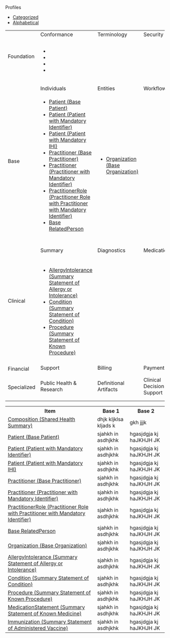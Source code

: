 <html>
<title>DB Style</title>
<style>
#DbTbl {font-family:Calibri; color:#777;}
#tabNav {border-bottom:5px solid #69f;}
#tabNav ul {margin:0; padding:0;}
#tabNav ul li {list-style:none; display:inline-block;margin:0; padding:0;}
#tabNav a {	display:inline-block;
			margin:0; 
            padding:10px;
            text-decoration:none;
            border:1px solid #ccc; 
            border-bottom:none; 
            border-top-left-radius:15px; 
            background-color:#009;
            color:white; 
            foint-weight:bold; 
            font-size:1.2em;
            transition-duration: 0.5s;}            
#tabNav a:hover {background-color:#36e;}
#tabNav a.currentNavLink {background-color:#69f; cursor:default;}
.hidden {display:none;}

.verticalText {writing-mode: vertical-rl;font-size: 1.1em;}

.contntTbl { border:none;
  				border-collapse: collapse;
                width: 100%;}
.contntTbl td, .contntTbl th, th.rowTitle  {	border:1px solid #ccc; 
									border-style: solid none; 
                                    padding:10px 20px 10px 5px;}
th.rowTitle { background-color:#eee;} 
.contntTbl a {text-decoration: none; color:#69f;}
.contntTbl a:hover {text-decoration: underline; color:#009;}
.contntTbl ul {margin:0;}
.contntTbl ul li {margin:5px;}

</style>
<body>
<div class="col-12">

<p>Profiles</p>

<div style="border-right-style: none;" id="tabs">
   <div style="border-right-style: none;" id="tabs">
            <ul>
                <li><a href="#tabs-1">Categorized</a></li>
                <li><a href="#tabs-2">Alphabetical</a></li>
            </ul>
            <div id="tabs-1">
                <table width="100%">
                    <tr class="frm-group">
                        <td rowspan="2" class="frm-group rotate"><div>Foundation</div></td>
                        <td class="frm-category">Conformance</td>
                        <td class="frm-category">Terminology</td>
                        <td class="frm-category">Security</td>
                        <td class="frm-category">Documents</td>
                        <td class="frm-category">Other</td>
                    </tr> 
                    <tr class="frm-contents">
                        <td class="frm-set">
                            <ul class="frm-set">
                                    <li><a href="#"></a></li>
                                    <li><a href="#"></a></li>
                                    <li><a href="#"></a></li>
                                    <li><a href="#"></a></li>    
                                </ul>
                            </td>
                        <td class="frm-null"/>
                        <td class="frm-null"/>
                        <td class="frm-set">
                                <ul>
                                    <li><a href="StructureDefinition-composition-shs-1.html">Composition (Shared Health Summary)</a></li>
                                    <li><a href="#"></a></li>
                                    <li><a href="#"></a></li>
                                    <li><a href="#"></a></li>    
                                </ul>
                            </td>
                        <td class="frm-null"/>
                    </tr>
                    <tr class="frm-break"><td colspan="6"/></tr>
                    <tr class="frm-group">
                        <td rowspan="2" class="frm-group rotate"><div>Base</div></td>
                        <td class="frm-category">Individuals</td>
                        <td class="frm-category">Entities</td>
                        <td class="frm-category">Workflow</td>
                        <td class="frm-category">Management</td>
                        <td class="frm-null"/>
                    </tr> 
                    <tr class="frm-contents">
                        <td class="frm-set">
                            <ul class="frm-set">
                                <li><a href="StructureDefinition-patient-dh-base-1.html">Patient (Base Patient)</a></li>
                                <li><a href="StructureDefinition-patient-ident-1.html">Patient (Patient with Mandatory Identifier)</a></li>
                                <li><a href="StructureDefinition-patient-ihi-1.html">Patient (Patient with Mandatory IHI)</a></li>
                                <li><a href="StructureDefinition-practitioner-dh-base-1.html">Practitioner (Base Practitioner)</a></li>  
                                <li><a href="StructureDefinition-practitioner-ident-1.html">Practitioner (Practitioner with Mandatory Identifier)</a></li>
                                <li><a href="StructureDefinition-practitionerrole-withpractitionerident-1.html">PractitionerRole (Practitioner Role with Practitioner with Mandatory Identifier)</a></li>
                                <li><a href="StructureDefinition-relatedperson-dh-base-1.html">Base RelatedPerson</a></li>
                            </ul>
                        </ul>
                        </td>
                       <td class="frm-set">
                            <ul class="frm-set">
                                <li><a href="StructureDefinition-organization-dh-base-1.html">Organization (Base Organization)</a></li>
                            </ul>
                        </td>
                        <td class="frm-null"/>
                        <td class="frm-null"/>
                    </tr> 
                    <tr class="frm-break"><td colspan="6"/></tr>
                    <tr class="frm-group">
                        <td rowspan="2" class="frm-group rotate"><div>Clinical</div></td>
                        <td class="frm-category">Summary</td>
                        <td class="frm-category">Diagnostics</td>
                        <td class="frm-category">Medications</td>
                        <td class="frm-category">Care Provision</td>
                        <td class="frm-category">Request &amp; Response</td>
                    </tr> 
                    <tr class="frm-contents">
                        <td class="frm-set"><ul class="frm-set">
                            <li><a href="StructureDefinition-allergyintolerance-summary-1.html">AllergyIntolerance (Summary Statement of Allergy or Intolerance)</a></li>
                            <li><a href="StructureDefinition-condition-summary-1.html">Condition (Summary Statement of Condition)</a></li>
                            <li><a href="StructureDefinition-procedure-summary-1.html">Procedure (Summary Statement of Known Procedure)</a></li>
                       </ul></td>
                        <td class="frm-null"/>
                        <td class="frm-null"/>
                        <td class="frm-set"><ul class="frm-set">
                            <li><a href="StructureDefinition-medicationstatement-summary-1.html">MedicationStatement (Summary Statement of Known Medicine)</a></li>
                            <li><a href="StructureDefinition-immunization-summary-administration-1.html">Immunization (Summary Statement of Administered Vaccine)</a></li>
                        </ul></td>
                        <td class="frm-null"/>
                    </tr> 
                    <tr class="frm-break"><td colspan="6"/></tr>
                    <tr class="frm-group">
                        <td rowspan="2" class="frm-group rotate"><div>Financial</div></td>
                        <td class="frm-category">Support</td>
                        <td class="frm-category">Billing</td>
                        <td class="frm-category">Payment</td>
                        <td class="frm-category">General</td>
                        <td class="frm-null"/>
                    </tr> 
                    <tr class="frm-contents">
                        <td class="frm-null"/>
                        <td class="frm-null"/>
                        <td class="frm-null"/>
                        <td class="frm-null"/>
                    </tr> 
                    <tr class="frm-break"><td colspan="6"/></tr>
                    <tr class="frm-group">
                        <td rowspan="2" class="frm-group rotate"><div>Specialized</div></td>
                        <td class="frm-category">Public Health &amp; Research</td>
                        <td class="frm-category">Definitional Artifacts</td>
                        <td class="frm-category">Clinical Decision Support</td>
                        <td class="frm-category">Quality Reporting</td>
                        <td class="frm-category">Testing</td>
                    </tr> 
                    <tr class="frm-contents">
                        <td class="frm-null"/>
                        <td class="frm-null"/>
                        <td class="frm-null"/>
                        <td class="frm-null"/>
                        <td class="frm-null"/>
                    </tr> 
                    <tr class="frm-break"><td colspan="6"/></tr>
                </table>
</div>

 </div>
  <div id="tabs-2">

<table width="100%">
    <tr>
      <th>Item</th>
      <th>Base 1</th>
      <th>Base 2</th>
    </tr>
    <tr>
      <td><a href="StructureDefinition-composition-shs-1.html">Composition (Shared Health Summary)</a></td>
      <td>dhjk kljklsa kljads k</td>
      <td>gkh jjjk </td>
    </tr>
    <tr>
      <td><a href="StructureDefinition-patient-dh-base-1.html">Patient (Base Patient)</a></td>
      <td>sjahkh in asdhjkhk</td>
      <td>hgasjdgja kj haJKHJH JK</td>
    </tr>
     <tr>
      <td><a href="StructureDefinition-patient-ident-1.html">Patient (Patient with Mandatory Identifier)</a></td>
      <td>sjahkh in asdhjkhk</td>
      <td>hgasjdgja kj haJKHJH JK</td>
    </tr>
    <tr>
      <td><a href="StructureDefinition-patient-ihi-1.html">Patient (Patient with Mandatory IHI)</a></td>
      <td>sjahkh in asdhjkhk</td>
      <td>hgasjdgja kj haJKHJH JK</td>
    </tr>
        <tr>
      <td><a href="StructureDefinition-practitioner-dh-base-1.html">Practitioner (Base Practitioner)</a></td>
      <td>sjahkh in asdhjkhk</td>
      <td>hgasjdgja kj haJKHJH JK</td>
    </tr>
    <tr>
      <td><a href="StructureDefinition-practitioner-ident-1.html">Practitioner (Practitioner with Mandatory Identifier)</a></td>
      <td>sjahkh in asdhjkhk</td>
      <td>hgasjdgja kj haJKHJH JK</td>
    </tr>
        <tr>
      <td><a href="StructureDefinition-practitionerrole-withpractitionerident-1.html">PractitionerRole (Practitioner Role with Practitioner with Mandatory Identifier)</a></td>
      <td>sjahkh in asdhjkhk</td>
      <td>hgasjdgja kj haJKHJH JK</td>
    </tr>
    <tr>
      <td><a href="StructureDefinition-relatedperson-dh-base-1.html">Base RelatedPerson</a></td>
      <td>sjahkh in asdhjkhk</td>
      <td>hgasjdgja kj haJKHJH JK</td>
    </tr> 
   <tr>
      <td><a href="StructureDefinition-organization-dh-base-1.html">Organization (Base Organization)</a></td>
      <td>sjahkh in asdhjkhk</td>
      <td>hgasjdgja kj haJKHJH JK</td>
    </tr> 
   <tr>
      <td><a href="StructureDefinition-allergyintolerance-summary-1.html">AllergyIntolerance (Summary Statement of Allergy or Intolerance)</a></td>
      <td>sjahkh in asdhjkhk</td>
      <td>hgasjdgja kj haJKHJH JK</td>
    </tr>    
    <tr>
      <td><a href="StructureDefinition-condition-summary-1.html">Condition (Summary Statement of Condition)</a></td>
      <td>sjahkh in asdhjkhk</td>
      <td>hgasjdgja kj haJKHJH JK</td>
    </tr>   
     <tr>
      <td><a href="StructureDefinition-procedure-summary-1.html">Procedure (Summary Statement of Known Procedure)</a></td>
      <td>sjahkh in asdhjkhk</td>
      <td>hgasjdgja kj haJKHJH JK</td>
    </tr>     
     <tr>
      <td><a href="StructureDefinition-medicationstatement-summary-1.html">MedicationStatement (Summary Statement of Known Medicine)</a></td>
      <td>sjahkh in asdhjkhk</td>
      <td>hgasjdgja kj haJKHJH JK</td>
    </tr>  
         <tr>
      <td><a href="StructureDefinition-immunization-summary-administration-1.html">Immunization (Summary Statement of Administered Vaccine)</a></td>
      <td>sjahkh in asdhjkhk</td>
      <td>hgasjdgja kj haJKHJH JK</td>
    </tr>  

  
  </table>
</div>

<script>
function showcontnt(clickedLink, divId)
{
	var contntDivs = document.getElementsByClassName("contnt");
  	for (var i = 0; i < contntDivs.length; i++) 
  	{
    	(contntDivs[i].id == divId)? 
        	contntDivs[i].classList.remove('hidden') : contntDivs[i].classList.add('hidden');            
  	}
    
    links = document.getElementById('tabNav').getElementsByTagName('a');
   
    for (var j = 0; j < links.length; j++) 
    {	
    	(links[j] == clickedLink)? 
        	links[j].classList.add('currentNavLink') :	links[j].classList.remove('currentNavLink');
    }    
}
</script>
</div>
</body>
</html>